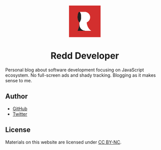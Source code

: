 <p align="center">
  <img alt="Redd Developer" src="logo.jpg" width="100" />
</p>
<h1 align="center">
  Redd Developer
</h1>

Personal blog about software development focusing on JavaScript ecosystem. No full-screen ads and shady tracking. Blogging as it makes sense to me.

## Author

- [GitHub](https://github.com/kettanaito)
- [Twitter](https://twitter.com/kettanaito)

## License

Materials on this website are licensed under [CC BY-NC](https://creativecommons.org/licenses/by-nc/4.0/).
